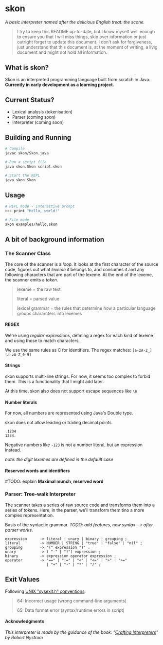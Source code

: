 # skon
*A basic interpreter named after the delicious English treat: the scone.*

>I try to keep this README up-to-date, but I know myself well enough to ensure you that I will miss things, skip over information or just outright forget to update this document. I don't ask for forgiveness, just understand that this document is, at the moment of writing, a livig document and might not hold all information.

## What is skon?

Skon is an interpreted programming language built from scratch in Java. **Currently in early development as a learning project.**


## Current Status?

- Lexical analysis (tokenisation)
- Parser (coming soon)
- Interpreter (coming soon)


## Building and Running
```bash
# Compile
javac skon/Skon.java

# Run a script file
java skon.Skon script.skon

# Start the REPL
java skon.Skon
```
## Usage
```bash
# REPL mode - interactive prompt
>>> print "Hello, world!"

# File mode
skon examples/hello.skon
```

## A bit of background information

### The Scanner Class

The core of the scanner is a *loop*. It looks at the first character of the source code, figures out what *lexeme* it belongs to, and consumes it and any following characters that are part of the lexeme. At the end of the lexeme, the scanner emits a *token*.

> lexeme = the raw text
> 
> literal = parsed value
> 
> lexical grammar = the rules that determine how a particular language groups chararcters into lexemes

#### REGEX

We're using *regular expressions*, defining a regex for each kind of lexeme and using those to match characters.

We use the same rules as C for identifiers. The regex matches: 
```[a-zA-Z_][a-zA-Z_0-9]```

#### Strings

skon supports multi-line strings. For now, it seems too complex to forbid them. This is a functionality that I might add later.

At this time, skon also does not support escape sequences like ```\n```

#### Number literals

For now, all numbers are represented using Java's Double type.

skon does not allow leading or trailing decimal points
```
.1234
1234.
```

Negative numbers like ```-123``` is not a number literal, but an expression instead.

*note: the digit lexemes are defined in the default case*

#### Reserved words and identifiers

#TODO:
explain **Maximal munch**, **reserved word**

### Parser: Tree-walk Interpreter

The scanner takes a series of raw source code and transforms them into a series of tokens.
Here, in the parser, we'll transform them tino a more complex representation.

Basis of the syntactic grammar.
*TODO: add features, new syntax --> after parser works.*

```
expression      -> literal | unary | binary | grouping ;
literal         -> NUMBER | STRING | "true" | "false" | "nil" ;
grouping        -> "(" expression ")" ;
unary           -> ( "-" | "!") expression ;
binary          -> expression operator expression ;
operator        -> "==" | "!=" | "<" | "<=" | ">" | ">="
                   | "+" | "-" | "*" | "/" ;
```

## Exit Values

Following [UNIX "sysexit.h" conventions](https://manpages.ubuntu.com/manpages/noble/man3/sysexits.h.3head.html):


> 64: Incorrect usage (wrong command-line arguments)
>
> 65: Data format error (syntax/runtime errors in script)


#### Acknowledgments

*This interpreter is made by the guidance of the book: "[Crafting Interpreters](https://craftinginterpreters.com)" by Robert Nystrom*